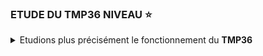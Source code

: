 ### ETUDE  DU TMP36 NIVEAU :star:
<details>
    <summary>Etudions plus précisément le fonctionnement du <b>TMP36</b></summary><br>

> ![](https://github.com/Dmtmgrls/RPi_spi_mcp3002/blob/main/Documents/PICTURES/TMP36DZ_Fonction_Vout_Tmp.png)
>
>- Dans le shéma ci-dessus nous avons :
>     -  A gauche le convertiveur [Température / Tension ] fournissant la tension $V_{out}$.
>     -  A droite une fonction qui converti la tension $V_{out}$ en degrés centigrades, correspondant à la température mesuréee.<br><br>
>
> [Voir étude](https://github.com/Dmtmgrls/RPi_spi_mcp3002/blob/main/Documents/FR/STEP_1/FR_STUDY_TMP36.md)
> 
><details>
>    <summary>Modélisation du <b>TMP36</b> par le constructeur</summary>
>
>- Le constructeur modélise sont convertiseur par :
>     -  Une fonction linéaire : $f_{model}(T) = a * T + b$
>     -  Ayant pour dimension : $[f_{model}(T)] = [mV]$ <br><br>
>
>- Dans la documentation constructeur du **TMP36** les informations essentielles sont celles-ci :
>
> ![](https://github.com/Dmtmgrls/RPi_spi_mcp3002/blob/main/Documents/PICTURES/TMP36DZ_caracteristiques.png)
>   <br>
>
>- Il est alors facile de trouver les valeurs de $a$ et de $b$ : <br><br>
>     -  Nous connaissons la pente de cette droite $a = 10$ $[\frac{mV}{°C}]$<br><br>
>     -  Nous connaissons un point de cette  droite $(25°C, 750mV)$ soit $750 = a * 25 + b \implies b = 500$ $[mV]$<br><br>
>     -  La fonction de modélisation s'écrit alors  $f_{model}(T) = Sensibility * T + Offset$ avec :
>        - $Sensibility = 10$ $[\frac{mV}{°C}]$
>        - $Offset = 500$ $[mV]$<br><br>
>
>- On peut vérifier que :
>    -  Sur plage de $-40$ à $+125$ $[°C]$ nous voyons que $V_{model}$ est sur la plage $100$ à $2000$ $[mV]$ du constructeur.<br>
>       Les calculs du tableau ci-dessous sont corrects : <br><br>
>       |  T°C |$f_{model}(T)$ |
>       |---|---|
>       |  -40 °C |100 mv |
>       |   0 °C |500 mv
>       |   **+25 °C** |:heavy_check_mark: **750 mv** |
>       |  +50 °C |1000 mv |
>       |  +125 °C |2000 mv |
><br>
></details>
>
>
><details>
>    <summary>Déterminons la fonction $f(V_{out})$ </summary><br>
>
>-  Puisque $f(V_{model}) = a*T +b$ son inverse est donc $T = \frac{f(V_{model})- b}{a}$<br><br>
>- Ainsi :<br>
>
> |  $f(V_{out}) = T = \frac{V_{out} - Offset}{Sensibility}$ en $[°C]$|
> |---|
>
></details>


</details>


